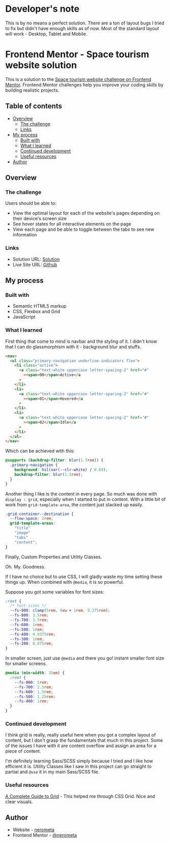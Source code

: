 # Developer's note

This is by no means a perfect solution. There are a ton of layout bugs I tried to fix but didn't have enough skills as of now. Most of the standard layout will work - Desktop, Tablet and Mobile.

# Frontend Mentor - Space tourism website solution

This is a solution to the [Space tourism website challenge on Frontend Mentor](https://www.frontendmentor.io/challenges/space-tourism-multipage-website-gRWj1URZ3). Frontend Mentor challenges help you improve your coding skills by building realistic projects.

## Table of contents

- [Overview](#overview)
  - [The challenge](#the-challenge)
  - [Links](#links)
- [My process](#my-process)
  - [Built with](#built-with)
  - [What I learned](#what-i-learned)
  - [Continued development](#continued-development)
  - [Useful resources](#useful-resources)
- [Author](#author)

## Overview

### The challenge

Users should be able to:

- View the optimal layout for each of the website's pages depending on their device's screen size
- See hover states for all interactive elements on the page
- View each page and be able to toggle between the tabs to see new information

### Links

- Solution URL: [Solution](https://www.frontendmentor.io/solutions/solution-space-tourism-website-qU5e3Aju97)
- Live Site URL: [Github](https://nerometa.github.io/space-tourism-website-challenge/)

## My process

### Built with

- Semantic HTML5 markup
- CSS, Flexbox and Grid
- JavaScript

### What I learned

First thing that come to mind is navbar and the styling of it. I didn't know that I can do glassmorphism with it - background blur and stuffs.

```html
<nav>
  <ul class="primary-navigation underline-indicators flex">
    <li class="active">
      <a class="text-white uppercase letter-spacing-2" href="#"
        ><span>00</span>Active</a
      >
    </li>
    <li>
      <a class="text-white uppercase letter-spacing-2" href="#"
        ><span>01</span>Hovered</a
      >
    </li>
    <li>
      <a class="text-white uppercase letter-spacing-2" href="#"
        ><span>02</span>Idle</a
      >
    </li>
  </ul>
</nav>
```

Which can be achieved with this:

```css
@supports (backdrop-filter: blur(1.5rem)) {
  .primary-navigation {
    background: hsl(var(--clr-white) / 0.09);
    backdrop-filter: blur(1.5rem);
  }
}
```

Another thing I like is the content in every page. So much was done with `display : grid`, especially when I started to put in content. With a little bit of work from `grid-template-area`, the content just stacked up easily.

```css
.grid-container--destination {
  --flow-space: 2rem;
  grid-template-areas:
    "title"
    "image"
    "tabs"
    "content";
}
```

Finally, Custom Properties and Utility Classes.

Oh. My. Goodness.

If I have no choice but to use CSS, I will gladly waste my time setting these things up. When combined with `@media`, it is so powerful.

Suppose you got some variables for font sizes:

```css
:root {
  /* font-sizes */
  --fs-900: clamp(5rem, 8vw + 1rem, 9.375rem);
  --fs-800: 3.5rem;
  --fs-700: 1.5rem;
  --fs-600: 1rem;
  --fs-500: 1rem;
  --fs-400: 0.9375rem;
  --fs-300: 1rem;
  --fs-200: 0.875rem;
}
```

In smaller screen, just use `@media` and there you go! instant smaller font size for smaller screens.

```css
@media (min-width: 35em) {
  :root {
    --fs-800: 5rem;
    --fs-700: 2.5rem;
    --fs-600: 1.5rem;
    --fs-500: 1.25rem;
    --fs-400: 1rem;
  }
}
```

### Continued development

I think grid is really, really useful here when you got a complex layout of content, but I don't grasp the fundamentals that much in this project. Some of the issues I have with it are content overflow and assign an area for a piece of content.

I'm definitely learning Sass/SCSS simply because I tried and I like how efficient it is. Utility Classes like I saw in this project can go straight to partial and `@use` it in my main Sass/SCSS file.

### Useful resources

[A Complete Guide to Grid](https://css-tricks.com/snippets/css/complete-guide-grid/) - This helped me through CSS Grid. Nice and clear visuals.

## Author

- Website - [nerometa](https://github.com/nerometa/)
- Frontend Mentor - [@nerometa](https://www.frontendmentor.io/profile/nerometa)
